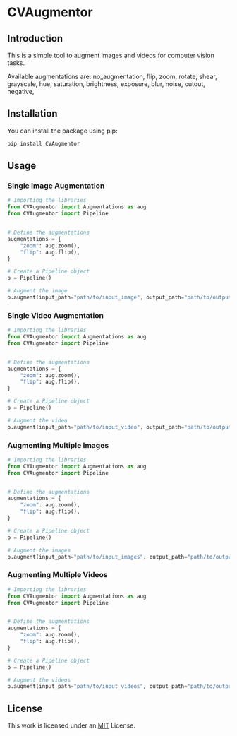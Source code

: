 # CVAugmentor
## Introduction
This is a simple tool to augment images and videos for computer vision tasks.

Available augmentations are:
    no_augmentation,
    flip,
    zoom,
    rotate,
    shear,
    grayscale,
    hue,
    saturation,
    brightness,
    exposure,
    blur,
    noise,
    cutout,
    negative,
## Installation
You can install the package using pip:
```bash
pip install CVAugmentor
```
## Usage
### Single Image Augmentation
```python
# Importing the libraries
from CVAugmentor import Augmentations as aug
from CVAugmentor import Pipeline


# Define the augmentations
augmentations = {
    "zoom": aug.zoom(),
    "flip": aug.flip(),
}

# Create a Pipeline object
p = Pipeline()

# Augment the image
p.augment(input_path="path/to/input_image", output_path="path/to/output_image", target="image", type="single", mode="singular", augmentations=augmentations, verbose=True, warn_verbose=True)
```
### Single Video Augmentation
```python
# Importing the libraries
from CVAugmentor import Augmentations as aug
from CVAugmentor import Pipeline


# Define the augmentations
augmentations = {
    "zoom": aug.zoom(),
    "flip": aug.flip(),
}

# Create a Pipeline object
p = Pipeline()

# Augment the video
p.augment(input_path="path/to/input_video", output_path="path/to/output_video", target="video", type="single", mode="singular", augmentations=augmentations, verbose=True, warn_verbose=True)
```
### Augmenting Multiple Images
```python
# Importing the libraries
from CVAugmentor import Augmentations as aug
from CVAugmentor import Pipeline


# Define the augmentations
augmentations = {
    "zoom": aug.zoom(),
    "flip": aug.flip(),
}

# Create a Pipeline object
p = Pipeline()

# Augment the images
p.augment(input_path="path/to/input_images", output_path="path/to/output_images", target="image", type="batch", mode="singular", augmentations=augmentations, verbose=True, warn_verbose=True)
```
### Augmenting Multiple Videos
```python
# Importing the libraries
from CVAugmentor import Augmentations as aug
from CVAugmentor import Pipeline


# Define the augmentations
augmentations = {
    "zoom": aug.zoom(),
    "flip": aug.flip(),
}

# Create a Pipeline object
p = Pipeline()

# Augment the videos
p.augment(input_path="path/to/input_videos", output_path="path/to/output_videos", target="video", type="batch", mode="singular", augmentations=augmentations, verbose=True, warn_verbose=True)
```
## License
This work is licensed under an [MIT](https://choosealicense.com/licenses/mit/) License.